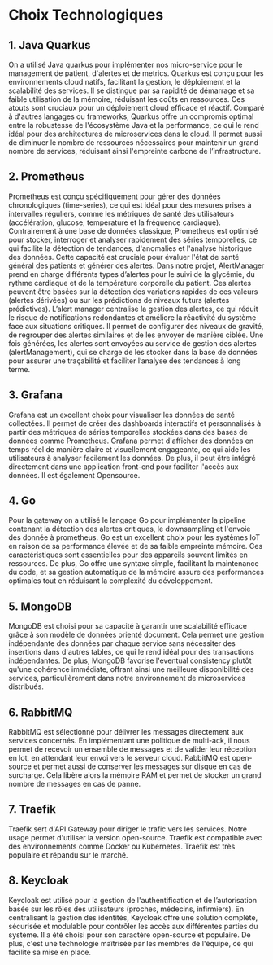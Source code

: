 # Choix Technologiques

## 1. **Java Quarkus**
On a utilisé Java quarkus pour implémenter nos micro-service pour le management de patient, d'alertes et de metrics.
Quarkus est conçu pour les environnements cloud natifs, facilitant la gestion, le déploiement et la scalabilité 
des services. Il se distingue par sa rapidité de démarrage et sa faible utilisation de la mémoire, réduisant les coûts 
en ressources. Ces atouts sont cruciaux pour un déploiement cloud efficace et réactif. Comparé à d'autres langages 
ou frameworks, Quarkus offre un compromis optimal entre la robustesse de l'écosystème Java et la performance, ce qui 
le rend idéal pour des architectures de microservices dans le cloud. Il permet aussi de diminuer le nombre de ressources nécessaires pour maintenir un grand nombre de services, réduisant ainsi l'empreinte carbone de l’infrastructure.

## 2. **Prometheus**
Prometheus est conçu spécifiquement pour gérer des données chronologiques (time-series), ce qui est idéal pour 
des mesures prises à intervalles réguliers, comme les métriques de santé des utilisateurs (accélération, glucose, temperature et la fréquence cardiaque). Contrairement à une base 
de données classique, Prometheus est optimisé pour stocker, interroger et analyser rapidement des séries temporelles, 
ce qui facilite la détection de tendances, d'anomalies et l'analyse historique des données. Cette capacité est cruciale 
pour évaluer l'état de santé général des patients et générer des alertes.  Dans notre projet, AlertManager prend en charge différents types d’alertes pour le suivi de la glycémie, du rythme cardiaque et de la température corporelle du patient. Ces alertes peuvent être basées sur la détection des variations rapides de ces valeurs (alertes dérivées) ou sur les prédictions de niveaux futurs (alertes prédictives). 
L’alert manager centralise la gestion des alertes, ce qui réduit le risque de notifications redondantes et améliore la réactivité du système face aux situations critiques. Il permet de configurer des niveaux de gravité, de regrouper des alertes similaires et de les envoyer de manière ciblée.
Une fois générées, les alertes sont envoyées au service de gestion des alertes (alertManagement), qui se charge de les stocker dans la base de données pour assurer une traçabilité et faciliter l’analyse des tendances à long terme.


## 3. **Grafana**
Grafana est un excellent choix pour visualiser les données de santé collectées. Il permet de créer des dashboards 
interactifs et personnalisés à partir des métriques de séries temporelles stockées dans des bases de données comme 
Prometheus. Grafana permet d'afficher des données en temps réel de manière claire et visuellement engageante, ce qui 
aide les utilisateurs à analyser facilement les données. De plus, il peut être intégré directement dans une application 
front-end pour faciliter l'accès aux données.  Il est également Opensource.

## 4. **Go**
Pour la gateway on a utilisé le langage Go pour implémenter la pipeline contenant la détection des alertes critiques, le downsampling et l'envoie des donnée à prometheus.
Go est un excellent choix pour les systèmes IoT en raison de sa performance élevée et de sa faible empreinte mémoire. 
Ces caractéristiques sont essentielles pour des appareils souvent limités en ressources. De plus, Go offre une syntaxe 
simple, facilitant la maintenance du code, et sa gestion automatique de la mémoire assure des performances optimales 
tout en réduisant la complexité du développement.

## 5. **MongoDB** 
MongoDB est choisi pour sa capacité à garantir une scalabilité efficace grâce à son modèle de données orienté document. 
Cela permet une gestion indépendante des données par chaque service sans nécessiter des insertions dans d'autres tables, 
ce qui le rend idéal pour des transactions indépendantes. De plus, MongoDB favorise l'eventual consistency plutôt 
qu'une cohérence immédiate, offrant ainsi une meilleure disponibilité des services, particulièrement dans 
notre environnement de microservices distribués.

## 6. **RabbitMQ**
RabbitMQ est sélectionné pour délivrer les messages directement aux services concernés. En implémentant une politique de multi-ack, il nous permet de recevoir un ensemble de messages et de valider leur réception en lot, en attendant leur envoi vers le serveur cloud. RabbitMQ est open-source et permet aussi de conserver les messages sur disque en cas de surcharge. Cela libère alors la mémoire RAM et permet de stocker un grand nombre de messages en cas de panne.

## 7. **Traefik**
Traefik sert d'API Gateway pour diriger le trafic vers les services. Notre usage permet d'utiliser la version open-source. Traefik est compatible avec des environnements comme Docker ou Kubernetes. Traefik est très populaire et répandu sur le marché.

## 8. **Keycloak**
Keycloak est utilisé pour la gestion de l'authentification et de l’autorisation basée sur les rôles des utilisateurs (proches, médecins, infirmiers). En centralisant la gestion des identités, Keycloak offre une solution complète, sécurisée et modulable pour contrôler les accès aux différentes parties du système. Il a été choisi pour son caractère open-source et populaire. De plus, c'est une technologie maîtrisée par les membres de l'équipe, ce qui facilite sa mise en place.
